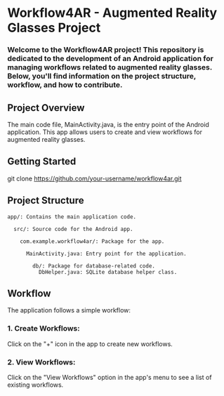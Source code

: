 # Workflow4AR - Augmented Reality Glasses Project

### Welcome to the Workflow4AR project! This repository is dedicated to the development of an Android application for managing workflows related to augmented reality glasses. Below, you'll find information on the project structure, workflow, and how to contribute.

## Project Overview
The main code file, MainActivity.java, is the entry point of the Android application. This app allows users to create and view workflows for augmented reality glasses.

## Getting Started
git clone https://github.com/your-username/workflow4ar.git


## Project Structure

    app/: Contains the main application code.

      src/: Source code for the Android app.
  
        com.example.workflow4ar/: Package for the app.
    
          MainActivity.java: Entry point for the application.
      
            db/: Package for database-related code.
              DbHelper.java: SQLite database helper class.
          
## Workflow
The application follows a simple workflow:

### 1. Create Workflows:

Click on the "+" icon in the app to create new workflows.

### 2. View Workflows:

Click on the "View Workflows" option in the app's menu to see a list of existing workflows.







